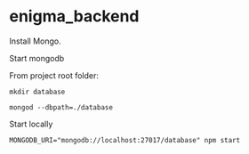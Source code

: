 # enigma_backend
Install Mongo.

Start mongodb

From project root folder:
```
mkdir database
```
```
mongod --dbpath=./database
```

Start locally
```
MONGODB_URI="mongodb://localhost:27017/database" npm start
```
